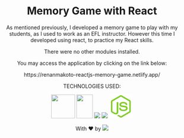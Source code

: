 <h1 align="center">Memory Game with React</h1>

<p align="center">As mentioned previously, I developed a memory game to play with my students, as I used to work as an EFL instructor. However this time I developed using react, to practice my React skills.</p>

<p align="center">There were no other modules installed.</p>

<p align="center">You may access the application by clicking on the link below:</p>

<p align="center">https://renanmakoto-reactjs-memory-game.netlify.app/</p>


<div align="center">
  

TECHNOLOGIES USED:

<a><img src="https://upload.wikimedia.org/wikipedia/commons/thumb/6/61/HTML5_logo_and_wordmark.svg/2048px-HTML5_logo_and_wordmark.svg.png" style="width: 64px; height: 64px;" /></a>
<a><img src="https://upload.wikimedia.org/wikipedia/commons/thumb/d/d5/CSS3_logo_and_wordmark.svg/1452px-CSS3_logo_and_wordmark.svg.png" style="width: 44px; height: 64px;" /></a>
<a target="_blank" href="https://developer.mozilla.org/en-US/docs/Web/JavaScript"><img src="https://upload.wikimedia.org/wikipedia/commons/thumb/6/6a/JavaScript-logo.png/64px-JavaScript-logo.png" /></a>
<a href="https://reactjs.org/" target="_blank"><img src="https://upload.wikimedia.org/wikipedia/commons/thumb/a/a7/React-icon.svg/64px-React-icon.svg.png" /></a>
<a href="https://nodejs.org/"><img src="https://raw.githubusercontent.com/devicons/devicon/master/icons/nodejs/nodejs-original.svg" style="width: 64px; height: 64px;" /></a>


</div>


<p align="center">With ❤ by <img src=https://img.shields.io/badge/-dotExtension-black /> <p/>
